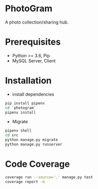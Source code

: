 # PhotoGram

A photo collection/sharing hub.

# Prerequisites
- Python >= 3.6, Pip
- MySQL Server, Client

# Installation
- install dependencies
```bash
pip install pipenv
cd `photogram`
pipenv install
```

- Migrate
```bash
pipenv shell
cd src
python manage.py migrate
python manage.py runserver
```

# Code Coverage
```bash
coverage run --source='.' manage.py test
coverage report -m
```
